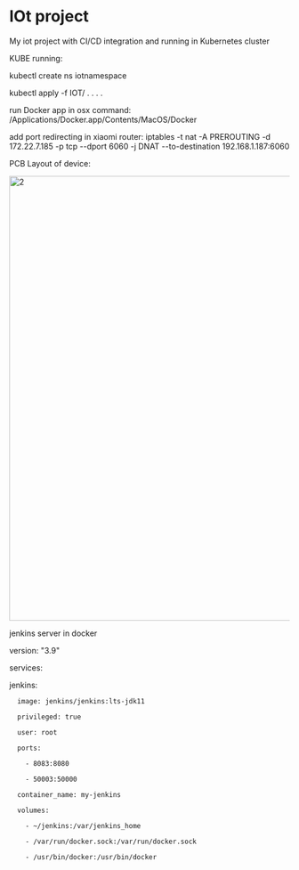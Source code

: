 # IOt project

My iot project with CI/CD integration and running in Kubernetes cluster

KUBE running:

kubectl create ns iotnamespace

kubectl apply -f IOT/
.
.
.
.

run Docker app in osx command:
/Applications/Docker.app/Contents/MacOS/Docker


add port redirecting in xiaomi router:
iptables -t nat -A PREROUTING -d 172.22.7.185 -p tcp --dport 6060 -j DNAT --to-destination 192.168.1.187:6060

PCB Layout of device:

<img width="799" alt="2" src="https://user-images.githubusercontent.com/64518378/125844978-dd35f54c-6c29-42c0-bfd5-5ef47cc1e5ab.png">






jenkins server in docker

version: "3.9"

services:

  jenkins:
  
      image: jenkins/jenkins:lts-jdk11
      
      privileged: true
      
      user: root
      
      ports:
      
        - 8083:8080
        
        - 50003:50000
        
      container_name: my-jenkins
      
      volumes:
      
        - ~/jenkins:/var/jenkins_home
        
        - /var/run/docker.sock:/var/run/docker.sock
        
        - /usr/bin/docker:/usr/bin/docker
